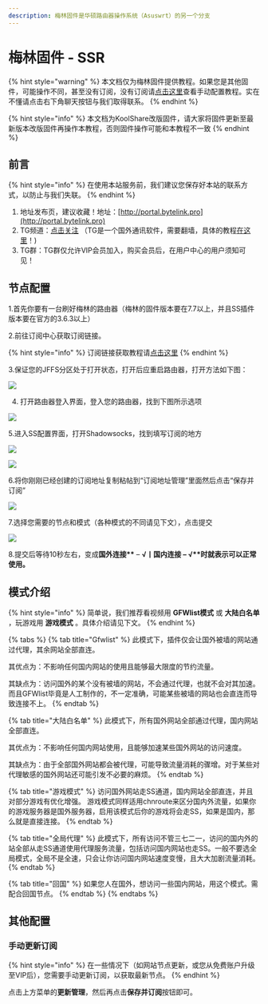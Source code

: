 ```yaml
---
description: 梅林固件是华硕路由器操作系统（Asuswrt）的另一个分支
---
```


# 梅林固件 - SSR

{% hint style="warning" %}
 本文档仅为梅林固件提供教程。如果您是其他固件，可能操作不同，甚至没有订阅，没有订阅请[点击这里](/panel?id=手动获取配置)查看手动配置教程。实在不懂请点击右下角聊天按钮与我们取得联系。
{% endhint %}

{% hint style="info" %}
 本文档为KoolShare改版固件，请大家将固件更新至最新版本改版固件再操作本教程，否则固件操作可能和本教程不一致
{% endhint %}

## 前言

{% hint style="info" %}
在使用本站服务前，我们建议您保存好本站的联系方式，以防止与我们失联。
{% endhint %}

1. 地址发布页，建议收藏！地址：[http://portal.bytelink.pro](http://portal.bytelink.pro)
2. TG频道：[点击关注](https://t.me/bytelink) （TG是一个国外通讯软件，需要翻墙，具体的教程[在这里](../../advanced/telegram.md)！\)
3. TG群：TG群仅允许VIP会员加入，购买会员后，在用户中心的用户须知可见！

## 节点配置

1.首先你要有一台刷好梅林的路由器（梅林的固件版本要在7.7以上，并且SS插件版本要在官方的3.6.3以上）

2.前往订阅中心获取订阅链接。

{% hint style="info" %}
订阅链接获取教程请[点击这里](../../panel.md#ding-yue-tuo-guan-lian-jie)
{% endhint %}

3.保证您的JFFS分区处于打开状态，打开后应重启路由器，打开方法如下图：  

![](../../.gitbook/assets/merlin-1.png)

4. 打开路由器登入界面，登入您的路由器，找到下图所示选项

![](../../.gitbook/assets/merlin-2.png)

5.进入SS配置界面，打开Shadowsocks，找到填写订阅的地方

![](../../.gitbook/assets/merlin-3.png)

![](../../.gitbook/assets/merlin-4.png)

6.将你刚刚已经创建的订阅地址复制粘帖到“订阅地址管理”里面然后点击“保存并订阅” 

![](../../.gitbook/assets/merlin-6.png)

7.选择您需要的节点和模式（各种模式的不同请见下文），点击提交  

![](../../.gitbook/assets/merlin-7.png)

8.提交后等待10秒左右，变成**国外连接\*\*** – **√**丨国内连接 **–** √**\*\*时就表示可以正常使用。**

## 模式介绍

{% hint style="info" %}
简单说，我们推荐看视频用 **GFWlist模式** 或 **大陆白名单** ，玩游戏用 **游戏模式** 。具体介绍请见下文。
{% endhint %}

{% tabs %}
{% tab title="Gfwlist" %}
此模式下，插件仅会让国外被墙的网站通过代理，其余网站全部直连。

其优点为：不影响任何国内网站的使用且能够最大限度的节约流量。

其缺点为：访问国外的某个没有被墙的网站，不会通过代理，也就不会对其加速。而且GFWlist毕竟是人工制作的，不一定准确，可能某些被墙的网站也会直连而导致连接不上。
{% endtab %}

{% tab title="大陆白名单" %}
此模式下，所有国外网站全部通过代理，国内网站全部直连。

其优点为：不影响任何国内网站使用，且能够加速某些国外网站的访问速度。

其缺点为：由于全部国外网站都会被代理，可能导致流量消耗的骤增。对于某些对代理敏感的国外网站还可能引发不必要的麻烦。
{% endtab %}

{% tab title="游戏模式" %}
访问国外网站走SS通道，国内网站全部直连，并且对部分游戏有优化增强。 游戏模式同样适用chnroute来区分国内外流量，如果你的游戏服务器是国外服务器，启用该模式后你的游戏将会走SS，如果是国内，那么就是直接连接。
{% endtab %}

{% tab title="全局代理" %}
此模式下，所有访问不管三七二一，访问的国内外的站全部从走SS通道使用代理服务流量，包括访问国内网站也走SS。一般不要选全局模式，全局不是全速，只会让你访问国内网站速度变慢，且大大加剧流量消耗。
{% endtab %}

{% tab title="回国" %}
如果您人在国外，想访问一些国内网站，用这个模式。需配合回国节点。
{% endtab %}
{% endtabs %}

## 其他配置

### 手动更新订阅

{% hint style="info" %}
在一些情况下（如网站节点更新，或您从免费账户升级至VIP后），您需要手动更新订阅，以获取最新节点。
{% endhint %}

点击上方菜单的**更新管理**，然后再点击**保存并订阅**按钮即可。

